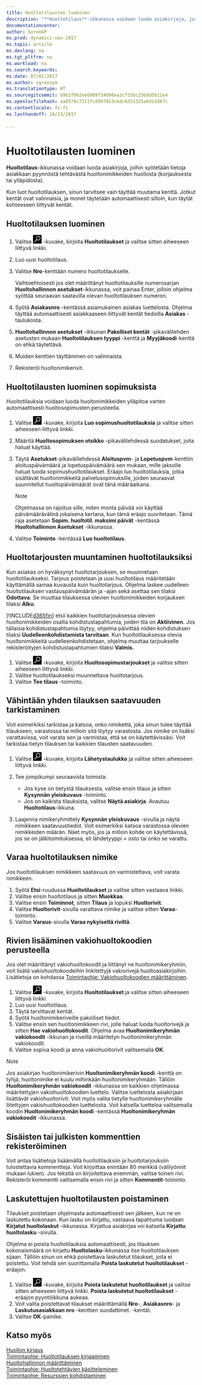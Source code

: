 ```yaml
---
title: Huoltotilausten luominen
description: "**Huoltotilaus**-ikkunassa voidaan luoda asiakirjoja, joihin annetaan tietoja asiakkaan pyynnöstä tehtävästä huoltonimikkeiden huollosta (korjauksesta tai ylläpidosta)."
documentationcenter: 
author: SorenGP
ms.prod: dynamics-nav-2017
ms.topic: article
ms.devlang: na
ms.tgt_pltfrm: na
ms.workload: na
ms.search.keywords: 
ms.date: 07/01/2017
ms.author: sgroespe
ms.translationtype: HT
ms.sourcegitcommit: b9b1f062ee6009f34698ea2cf33bc25bdd5b11e4
ms.openlocfilehash: aa0578c7311fcd997653c6dc6d31325abd1d367c
ms.contentlocale: fi-fi
ms.lasthandoff: 10/23/2017

---
```

# <a name="how-to-create-service-orders"></a>Huoltotilausten luominen
**Huoltotilaus**-ikkunassa voidaan luoda asiakirjoja, joihin syötetään tietoja asiakkaan pyynnöstä tehtävästä huoltonimikkeiden huollosta (korjauksesta tai ylläpidosta).  
  
Kun luot huoltotilauksen, sinun tarvitsee vain täyttää muutama kenttä. Jotkut kentät ovat valinnaisia, ja monet täytetään automaattisesti silloin, kun täytät kohteeseen liittyvät kentät.  
  
## <a name="to-create-a-service-order"></a>Huoltotilauksen luominen    
1. Valitse ![Etsi sivu tai raportti](media/ui-search/search_small.png "Etsi sivu tai raportti -kuvake") -kuvake, kirjoita **Huoltotilaukset** ja valitse sitten aiheeseen liittyvä linkki.  
2. Luo uusi huoltotilaus.  
3. Valitse **Nro**-kenttään numero huoltotilaukselle.  
  
     Vaihtoehtoisesti jos olet määrittänyt huoltotilauksille numerosarjan **Huoltohallinnon asetukset**-ikkunassa, voit painaa Enter, jolloin ohjelma syöttää seuraavan saatavilla olevan huoltotilauksen numeron.  
  
4. Syötä **Asiakasnro** -kentässä asiamukainen asiakas luettelosta. Ohjelma täyttää automaattisesti asiakkaaseen liittyvät kentät tiedoilla **Asiakas** -taulukosta.  
  
5. **Huoltohallinnon asetukset** -ikkunan **Pakolliset kentät** -pikavälilehden asetusten mukaan **Huoltotilauksen tyyppi** -kenttä ja **Myyjäkoodi**-kenttä on ehkä täytettävä.  
6. Muiden kenttien täyttäminen on valinnaista.  
7. Rekisteröi huoltonimikerivit.  

## <a name="to-create-a-service-order-from-a-contract"></a>Huoltotilausten luominen sopimuksista  
Huoltotilauksia voidaan luoda huoltonimikkeiden ylläpitoa varten automaattisesti huoltosopimusten perusteella.  
  
1. Valitse ![Etsi sivu tai raportti](media/ui-search/search_small.png "Etsi sivu tai raportti -kuvake") -kuvake, kirjoita **Luo sopimushuoltotilauksia** ja valitse sitten aiheeseen liittyvä linkki.  
2. Määritä **Huoltosopimuksen otsikko** -pikavälilehdessä suodatukset, joita haluat käyttää.  
3. Täytä **Asetukset**-pikavälilehdessä **Aloituspvm**- ja **Lopetuspvm**-kenttiin aloituspäivämäärä ja lopetuspäivämäärä sen mukaan, mille jaksolle haluat luoda sopimushuoltotilaukset. Eräajo luo huoltotilauksia, jotka sisältävät huoltonimikkeitä palvelusopimuksille, joiden seuraavat suunnitellut huoltopäivämäärät ovat tänä määräaikana.  
  
    > [!NOTE]  
    >  Ohjelmassa on rajoitus sille, miten monta päivää voi käyttää päivämäärävälinä jokaisena kertana, kun tämä eräajo suoritetaan. Tämä raja asetetaan **Sopim. huoltotil. maksimi päivät** -kentässä **Huoltohallinnon Asetukset** -ikkunassa.  
  
4. Valitse **Toiminto** -kentässä  **Luo huoltotilaus**.  

## <a name="to-convert-a-service-quote-to-a-service-order"></a>Huoltotarjousten muuntaminen huoltotilauksiksi
Kun asiakas on hyväksynyt huoltotarjouksen, se muunnetaan huoltotilaukseksi. Tarjous poistetaan ja uusi huoltotilaus määritetään käyttämällä samaa kuvausta kuin huoltotarjous. Ohjelma laskee uudelleen huoltotilauksen vastauspäivämäärän ja -ajan sekä asettaa sen tilaksi **Odottava**. Se muuttaa tilauksessa olevien huoltonimikkeiden korjauksen tilaksi **Alku**.  
  
[!INCLUDE[d365fin](includes/d365fin_md.md)] etsii kaikkien huoltotarjouksessa olevien huoltonimikkeiden osalta kohdistustapahtumia, joiden tila on **Aktiivinen**. Jos tällaisia kohdistustapahtumia löytyy, ohjelma päivittää niiden kohdistuksen tilaksi **Uudelleenkohdistamista tarvitaan**. Kun huoltotilauksessa olevia huoltonimikkeitä uudelleenkohdistetaan, ohjelma muuttaa tarjoukselle rekisteröityjen kohdistustapahtumien tilaksi **Valmis.**   

1. Valitse ![Etsi sivu tai raportti](media/ui-search/search_small.png "Etsi sivu tai raportti -kuvake") -kuvake, kirjoita **Huoltosopimustarjoukset** ja valitse sitten aiheeseen liittyvä linkki.  
2. Valitse huoltotilaukseksi muunnettava huoltotarjous.  
3. Valitse **Tee tilaus** -toiminto.  

## <a name="to-check-item-availability-for-one-or-more-orders"></a>Vähintään yhden tilauksen saatavuuden tarkistaminen  
Voit esimerkiksi tarkistaa ja katsoa, onko nimikettä, joka sinun tulee täyttää tilaukseen, varastossa tai milloin sitä löytyy varastosta. Jos nimike on lisäksi varattavissa, voit varata sen ja varmistaa, että se on käytettävissäsi. Voit tarkistaa tietyn tilauksen tai kaikkien tilausten saatavuuden.  

1.  Valitse ![Etsi sivu tai raportti](media/ui-search/search_small.png "Etsi sivu tai raportti -kuvake") -kuvake, kirjoita **Lähetystaulukko** ja valitse sitten aiheeseen liittyvä linkki.  
2. Tee jompikumpi seuraavista toimista:  
  
    * Jos kyse on tietystä tilauksesta, valitse ensin tilaus ja sitten **Kysynnän yleiskuvaus** -toiminto.  
    * Jos on kaikista tilauksista, valitse **Näytä asiakirja**. Avautuu **Huoltotilaus**-ikkuna.  
  
3. Laajenna nimikeryhmittely **Kysynnän yleiskuvaus** -sivulla ja näytä nimikkeen saatavuustiedot. Voit esimerkiksi katsoa varastossa olevien nimikkeiden määrän. Näet myös, jos ja milloin kohde on käytettävissä, jos se on jälkitoimituksessa, eli lähdetyyppi = osto tai onko se varattu. 

## <a name="to-reserve-an-item-for-a-service-order"></a>Varaa huoltotilauksen nimike
Jos huoltotilauksen nimikkeen saatavuus on varmistettava, voit varata nimikkeen. 

1. Syötä **Etsi**-ruudussa **Huoltotilaukset** ja valitse sitten vastaava linkki.  
2. Valitse ensin huoltotilaus ja sitten **Muokkaa**.  
3. Valitse ensin **Toiminnot**, sitten **Tilaus** ja lopuksi **Huoltorivit**.  
4. Valitse **Huoltorivit**-sivulla varattava nimike ja valitse sitten **Varaa**-toiminto.  
5. Valitse **Varaus**-sivulla **Varaa nykyiseltä riviltä**. 

## <a name="to-insert-lines-based-on-standard-service-codes"></a>Rivien lisääminen vakiohuoltokoodien perusteella  
Jos olet määrittänyt vakiohuoltokoodit ja liittänyt ne huoltonimikeryhmiin, voit lisätä vakiohuoltokoodeihin linkitettyjä vakiorivejä huoltoasiakirjoihin. Lisätietoja on kohdassa [Toimintaohje: Vakiohuoltokoodien määrittäminen](service-how-setup-service-coding.md).   

1. Valitse ![Etsi sivu tai raportti](media/ui-search/search_small.png "Etsi sivu tai raportti -kuvake") -kuvake, kirjoita **Huoltotilaukset** ja valitse sitten aiheeseen liittyvä linkki.  
2. Luo uusi huoltotilaus.  
3. Täytä tarvittavat kentät.  
4. Syötä huoltonimikeriveille pakolliset tiedot.  
5. Valitse ensin sen huoltonimikkeen rivi, jolle haluat luoda huoltorivejä ja sitten **Hae vakiohuoltokoodit**. Ohjelma avaa **Huoltonimikeryhmän vakiokoodit** -ikkunan ja riveillä määritetyn huoltonimikeryhmän vakiokoodit.  
6. Valitse sopiva koodi ja anna vakiohuoltorivit valitsemalla **OK**.  
  
> [!NOTE]  
>  Jos asiakirjan huoltonimikerivin **Huoltonimikeryhmän koodi** -kenttä on tyhjä, huoltonimike ei kuulu mihinkään huoltonimikeryhmään. Tällöin **Huoltonimikeryhmän vakiokoodit** -ikkunassa on kaikkien ohjelmassa määritettyjen vakiohuoltokoodien luettelo. Valitse luettelosta asiakirjaan lisättävät vakiohuoltorivit. Voit myös valita tietylle huoltonimikeryhmälle liitettyjen vakiohuoltokoodien luettelosta. Voit katsella luetteloa valitsemalla koodin **Huoltonimikeryhmän koodi** -kentässä **Huoltonimikeryhmän vakiokoodit** -ikkunassa.  

## <a name="to-register-internal-or-public-comments"></a>Sisäisten tai julkisten kommenttien rekisteröiminen
Voit antaa lisätietoja lisäämällä huoltotilauksiin ja huoltotarjouksiin tulostettavia kommentteja. Voit kirjoittaa enintään 80 merkkiä (välilyönnit mukaan lukien). Jos tekstiä on kirjoitettava enemmän, valitse toinen rivi. Rekisteröi kommentti valitsemalla ensin rivi ja sitten **Kommentit**-toiminto.  

## <a name="to-delete-invoiced-service-orders"></a>Laskutettujen huoltotilausten poistaminen  
Tilaukset poistetaan ohjelmasta automaattisesti sen jälkeen, kun ne on laskutettu kokonaan. Kun lasku on kirjattu, vastaava tapahtuma luodaan **Kirjatut huoltolaskut** -ikkunassa. Kirjattua asiakirjaa voi katsella **Kirjattu huoltolasku** -sivulla.  
  
Ohjelma ei poista huoltotilauksia automaattisesti, jos tilauksen kokonaismäärä on kirjattu **Huoltolasku**-ikkunassa itse huoltotilauksen sijaan. Tällöin sinun on ehkä poistettava laskutetut tilaukset, joita ei poistettu. Voit tehdä sen suorittamalla **Poista laskutetut huoltotilaukset** -eräajon.  

1. Valitse ![Etsi sivu tai raportti](media/ui-search/search_small.png "Etsi sivu tai raportti -kuvake") -kuvake, kirjoita **Poista laskutetut huoltotilaukset** ja valitse sitten aiheeseen liittyvä linkki. **Poista laskutetut huoltotilaukset** -eräajon pyyntöikkuna aukeaa.  
2. Voit valita poistettavat tilaukset määrittämällä **Nro**-, **Asiakasnro**- ja **Laskutusasiakkaan nro** -kenttien suodattimet. -kentät.  
3. Valitse **OK**-painike.  


## <a name="see-also"></a>Katso myös  
[Huollon kirjaus](service-service-posting.md)  
[Toimintaohje: Huoltotilauksen kirjaaminen](service-how-to-post-service-orders.md)  
[Huoltohallinnon määrittäminen](service-setup-service.md)  
[Toimintaohje: Huoltotehtävien käsitteleminen](service-how-to-work-on-service-tasks.md)  
[Toimintaohje: Resurssien kohdistaminen](service-how-to-allocate-resources.md)  

